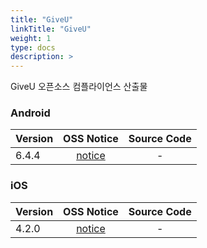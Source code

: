 ```yaml
---
title: "GiveU"
linkTitle: "GiveU"
weight: 1
type: docs
description: >
---
```


GiveU 오픈소스 컴플라이언스 산출물

### Android

| Version | OSS Notice | Source Code |
|---|:---:|:---:|
| 6.4.4 | [notice](https://opensource.sktelecom.com/compliance_artifacts/giveu/android/6.4.4/GiveU_android_6.4.4_OSS_Notice.htm)  | - |

### iOS

| Version | OSS Notice | Source Code |
|---|:---:|:---:|
| 4.2.0 | [notice](https://opensource.sktelecom.com/compliance_artifacts/giveu/ios/4.2.0/GiveU_iOS_4.2.0_OSS_Notice.htm)  | - |